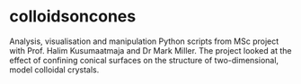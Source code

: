 # colloidsoncones
Analysis, visualisation and manipulation Python scripts from MSc project with Prof. Halim Kusumaatmaja and Dr Mark Miller. The project looked at the effect of confining conical surfaces on the structure of two-dimensional, model colloidal crystals.
